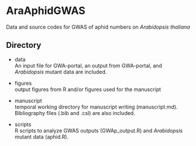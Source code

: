 # AraAphidGWAS
Data and source codes for GWAS of aphid numbers on *Arabidopsis thaliana*  

## Directory
- data  
An input file for GWA-portal, an output from GWA-portal, and *Arabidopsis* mutant data are included.  

- figures  
output figures from R and/or figures used for the manuscript  

- manuscript  
temporal working directory for manuscript writing (manuscript.md). Bibliography files (.bib and .csl) are also included.  

- scripts  
R scripts to analyze GWAS outputs (GWAp_output.R) and *Arabidopsis* mutant data (aphid.R).  
